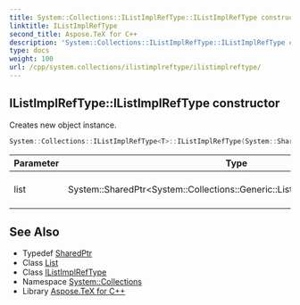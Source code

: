 ```yaml
---
title: System::Collections::IListImplRefType::IListImplRefType constructor
linktitle: IListImplRefType
second_title: Aspose.TeX for C++
description: 'System::Collections::IListImplRefType::IListImplRefType constructor. Creates new object instance in C++.'
type: docs
weight: 100
url: /cpp/system.collections/ilistimplreftype/ilistimplreftype/
---
```

## IListImplRefType::IListImplRefType constructor


Creates new object instance.

```cpp
System::Collections::IListImplRefType<T>::IListImplRefType(System::SharedPtr<System::Collections::Generic::List<System::SharedPtr<T>>> list)
```


| Parameter | Type | Description |
| --- | --- | --- |
| list | System::SharedPtr\<System::Collections::Generic::List\<System::SharedPtr\<T\>\>\> | generic collection to wrap |

## See Also

* Typedef [SharedPtr](../../../system/sharedptr/)
* Class [List](../../../system.collections.generic/list/)
* Class [IListImplRefType](../)
* Namespace [System::Collections](../../)
* Library [Aspose.TeX for C++](../../../)
